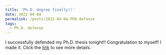 ```yaml
---
title: 'Ph.D. degree finally!!'
date: 2022-04-04
permalink: /posts/2022-04-04-PhD-defense
tags:
  - Ph.D. defense
---
```

I successfully defended my Ph.D. thesis tonight!! Congratulation to myself! I made it. Click the [link](https://cemse.kaust.edu.sa/extstat/news/congratulations-peng-successfully-defending-his-phd-thesis) to see more details.
